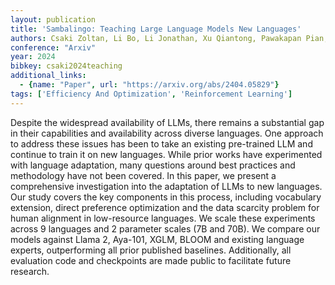 ```yaml
---
layout: publication
title: 'Sambalingo: Teaching Large Language Models New Languages'
authors: Csaki Zoltan, Li Bo, Li Jonathan, Xu Qiantong, Pawakapan Pian, Zhang Leon, Du Yun, Zhao Hengyu, Hu Changran, Thakker Urmish
conference: "Arxiv"
year: 2024
bibkey: csaki2024teaching
additional_links:
  - {name: "Paper", url: "https://arxiv.org/abs/2404.05829"}
tags: ['Efficiency And Optimization', 'Reinforcement Learning']
---
```

Despite the widespread availability of LLMs, there remains a substantial gap
in their capabilities and availability across diverse languages. One approach
to address these issues has been to take an existing pre-trained LLM and
continue to train it on new languages. While prior works have experimented with
language adaptation, many questions around best practices and methodology have
not been covered. In this paper, we present a comprehensive investigation into
the adaptation of LLMs to new languages. Our study covers the key components in
this process, including vocabulary extension, direct preference optimization
and the data scarcity problem for human alignment in low-resource languages. We
scale these experiments across 9 languages and 2 parameter scales (7B and 70B).
We compare our models against Llama 2, Aya-101, XGLM, BLOOM and existing
language experts, outperforming all prior published baselines. Additionally,
all evaluation code and checkpoints are made public to facilitate future
research.
